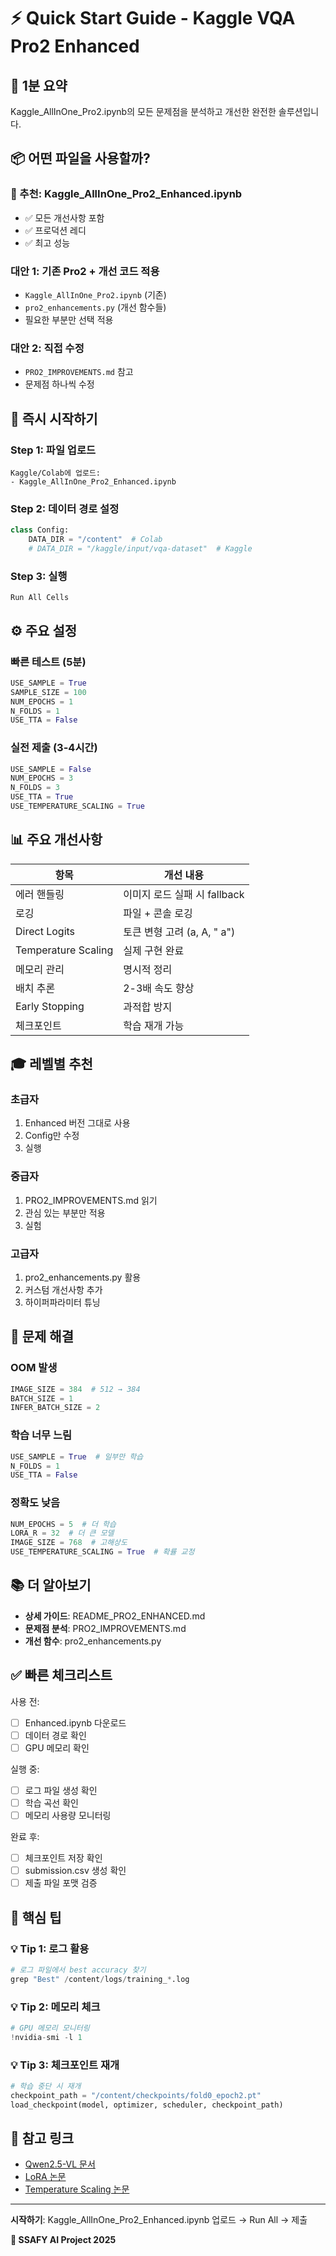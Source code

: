 # ⚡ Quick Start Guide - Kaggle VQA Pro2 Enhanced

## 🎯 1분 요약

Kaggle_AllInOne_Pro2.ipynb의 모든 문제점을 분석하고 개선한 완전한 솔루션입니다.

## 📦 어떤 파일을 사용할까?

### 🌟 추천: Kaggle_AllInOne_Pro2_Enhanced.ipynb
- ✅ 모든 개선사항 포함
- ✅ 프로덕션 레디
- ✅ 최고 성능

### 대안 1: 기존 Pro2 + 개선 코드 적용
- `Kaggle_AllInOne_Pro2.ipynb` (기존)
- `pro2_enhancements.py` (개선 함수들)
- 필요한 부분만 선택 적용

### 대안 2: 직접 수정
- `PRO2_IMPROVEMENTS.md` 참고
- 문제점 하나씩 수정

## 🚀 즉시 시작하기

### Step 1: 파일 업로드
```
Kaggle/Colab에 업로드:
- Kaggle_AllInOne_Pro2_Enhanced.ipynb
```

### Step 2: 데이터 경로 설정
```python
class Config:
    DATA_DIR = "/content"  # Colab
    # DATA_DIR = "/kaggle/input/vqa-dataset"  # Kaggle
```

### Step 3: 실행
```
Run All Cells
```

## ⚙️ 주요 설정

### 빠른 테스트 (5분)
```python
USE_SAMPLE = True
SAMPLE_SIZE = 100
NUM_EPOCHS = 1
N_FOLDS = 1
USE_TTA = False
```

### 실전 제출 (3-4시간)
```python
USE_SAMPLE = False
NUM_EPOCHS = 3
N_FOLDS = 3
USE_TTA = True
USE_TEMPERATURE_SCALING = True
```

## 📊 주요 개선사항

| 항목 | 개선 내용 |
|------|----------|
| 에러 핸들링 | 이미지 로드 실패 시 fallback |
| 로깅 | 파일 + 콘솔 로깅 |
| Direct Logits | 토큰 변형 고려 (a, A, " a") |
| Temperature Scaling | 실제 구현 완료 |
| 메모리 관리 | 명시적 정리 |
| 배치 추론 | 2-3배 속도 향상 |
| Early Stopping | 과적합 방지 |
| 체크포인트 | 학습 재개 가능 |

## 🎓 레벨별 추천

### 초급자
1. Enhanced 버전 그대로 사용
2. Config만 수정
3. 실행

### 중급자
1. PRO2_IMPROVEMENTS.md 읽기
2. 관심 있는 부분만 적용
3. 실험

### 고급자
1. pro2_enhancements.py 활용
2. 커스텀 개선사항 추가
3. 하이퍼파라미터 튜닝

## 🐛 문제 해결

### OOM 발생
```python
IMAGE_SIZE = 384  # 512 → 384
BATCH_SIZE = 1
INFER_BATCH_SIZE = 2
```

### 학습 너무 느림
```python
USE_SAMPLE = True  # 일부만 학습
N_FOLDS = 1
USE_TTA = False
```

### 정확도 낮음
```python
NUM_EPOCHS = 5  # 더 학습
LORA_R = 32  # 더 큰 모델
IMAGE_SIZE = 768  # 고해상도
USE_TEMPERATURE_SCALING = True  # 확률 교정
```

## 📚 더 알아보기

- **상세 가이드**: README_PRO2_ENHANCED.md
- **문제점 분석**: PRO2_IMPROVEMENTS.md
- **개선 함수**: pro2_enhancements.py

## ✅ 빠른 체크리스트

사용 전:
- [ ] Enhanced.ipynb 다운로드
- [ ] 데이터 경로 확인
- [ ] GPU 메모리 확인

실행 중:
- [ ] 로그 파일 생성 확인
- [ ] 학습 곡선 확인
- [ ] 메모리 사용량 모니터링

완료 후:
- [ ] 체크포인트 저장 확인
- [ ] submission.csv 생성 확인
- [ ] 제출 파일 포맷 검증

## 🎯 핵심 팁

### 💡 Tip 1: 로그 활용
```python
# 로그 파일에서 best accuracy 찾기
grep "Best" /content/logs/training_*.log
```

### 💡 Tip 2: 메모리 체크
```python
# GPU 메모리 모니터링
!nvidia-smi -l 1
```

### 💡 Tip 3: 체크포인트 재개
```python
# 학습 중단 시 재개
checkpoint_path = "/content/checkpoints/fold0_epoch2.pt"
load_checkpoint(model, optimizer, scheduler, checkpoint_path)
```

## 🔗 참고 링크

- [Qwen2.5-VL 문서](https://huggingface.co/Qwen)
- [LoRA 논문](https://arxiv.org/abs/2106.09685)
- [Temperature Scaling 논문](https://arxiv.org/abs/1706.04599)

---

**시작하기**: Kaggle_AllInOne_Pro2_Enhanced.ipynb 업로드 → Run All → 제출

**🤖 SSAFY AI Project 2025**
